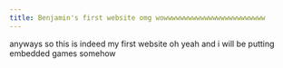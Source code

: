 ```yaml
---
title: Benjamin's first website omg wowwwwwwwwwwwwwwwwwwwwwwwww
---
```

anyways so this is indeed my first website
oh yeah and i will be putting embedded games somehow
